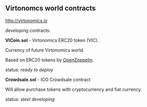 
## Virtonomcs world contracts

http://virtonomics.io

developing contracts:

**VICoin.sol** - Virtonomics ERC20 token (VIC).

Currency of future Virtonomics world.

Based on ERC20 tokens by [OpenZeppelin](https://github.com/OpenZeppelin/zeppelin-solidity).

status: _ready to deploy_


**Crowdsale.sol** - ICO Crowdsale contract

Will allow purchase tokens with cryptocurrency and fiat currency.

status: _steel developing_
